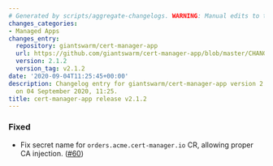 ```yaml
---
# Generated by scripts/aggregate-changelogs. WARNING: Manual edits to this files will be overwritten.
changes_categories:
- Managed Apps
changes_entry:
  repository: giantswarm/cert-manager-app
  url: https://github.com/giantswarm/cert-manager-app/blob/master/CHANGELOG.md#212---2020-09-04
  version: 2.1.2
  version_tag: v2.1.2
date: '2020-09-04T11:25:45+00:00'
description: Changelog entry for giantswarm/cert-manager-app version 2.1.2, published
  on 04 September 2020, 11:25.
title: cert-manager-app release v2.1.2
---
```


### Fixed
- Fix secret name for `orders.acme.cert-manager.io` CR, allowing proper CA injection. ([#60](https://github.com/giantswarm/cert-manager-app/pull/60))
